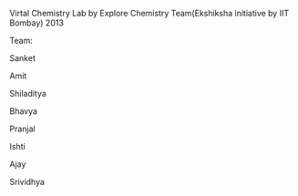 Virtal Chemistry Lab by Explore Chemistry Team(Ekshiksha initiative by IIT Bombay) 2013

Team:

Sanket

Amit

Shiladitya

Bhavya 

Pranjal

Ishti 

Ajay 

Srividhya